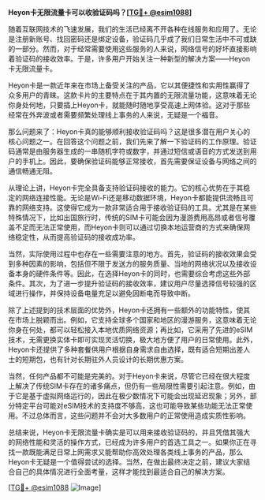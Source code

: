**Heyon卡无限流量卡可以收验证码吗？[[TG💪+ @esim1088](https://t.me/s/esim1088)]**

随着互联网技术的飞速发展，我们的生活已经离不开各种在线服务和应用了。无论是注册新账号、找回密码还是绑定设备，验证码几乎成了我们日常生活中不可或缺的一部分。然而，对于经常需要使用这些服务的人来说，网络信号的好坏直接影响着验证码的接收效率。于是，许多用户开始关注一种新型的解决方案——Heyon卡无限流量卡。

Heyon卡是一款近年来在市场上备受关注的产品，它以其便捷性和实用性赢得了众多用户的青睐。这款卡片的主要特点在于其内置的无限流量功能，这意味着无论你身处何地，只要插上Heyon卡，就能随时随地享受高速上网体验。这对于那些经常在外奔波或者需要频繁处理线上事务的人来说，无疑是一个福音。

那么问题来了：Heyon卡真的能够顺利接收验证码吗？这是很多潜在用户关心的核心问题之一。在回答这个问题之前，我们先来了解一下验证码的工作原理。验证码通常是由服务器生成的一串随机字符或数字，并通过短信或语音的方式发送到用户的手机上。因此，要确保验证码能够正常接收，首先需要保证设备与网络之间的通信畅通无阻。

从理论上讲，Heyon卡完全具备支持验证码接收的能力。它的核心优势在于其稳定的网络连接性能。无论是Wi-Fi还是移动数据环境，Heyon卡都能提供流畅且可靠的网络支持。这使得它成为一款非常适合用于接收验证码的工具。尤其是在某些特殊情况下，比如出国旅行时，传统的SIM卡可能会因为漫游费用高昂或者信号覆盖不足而无法正常使用，而Heyon卡则可以通过切换本地运营商的方式来确保网络稳定性，从而提高验证码的接收成功率。

当然，实际使用过程中也存在一些需要注意的地方。首先，验证码的接收效果会受到多种因素的影响，包括但不限于发送方的服务质量、当地的网络状况以及接收设备本身的硬件条件等。因此，在选择Heyon卡的同时，也需要综合考虑这些外部条件。其次，为了进一步提升验证码的接收效率，建议用户尽量选择信号较强的区域进行操作，并保持设备电量充足以避免因断电而导致中断。

除了上述提到的技术层面的优势外，Heyon卡还拥有一些额外的功能特性，使其在市场上脱颖而出。例如，它支持全球多个国家和地区的漫游服务，这意味着无论你身在何处，都可以轻松接入本地优质网络资源；再比如，它采用了先进的eSIM技术，无需更换实体卡即可实现灵活切换，极大地方便了用户的日常使用。此外，Heyon卡还提供了多种套餐供用户根据自身需求自由选择，既有适合短期出差人士的短期包，也有针对长期驻外人员设计的长期优惠方案。

当然，任何产品都不可能是完美的。对于Heyon卡来说，尽管它已经在很大程度上解决了传统SIM卡存在的诸多痛点，但仍有一些局限性需要引起注意。例如，由于它是基于虚拟网络运行的，因此在极少数情况下可能会出现延迟现象；另外，部分特定平台可能对eSIM技术的支持度不够高，这也可能导致某些功能无法正常使用。不过总体而言，这些问题并不会对大多数用户的正常使用造成实质性影响。

总结来说，Heyon卡无限流量卡确实是可以用来接收验证码的，并且凭借其强大的网络性能和灵活的操作方式，已经成为许多用户的首选工具之一。如果你正在寻找一款既能满足日常上网需求又能帮助你高效处理各类线上事务的产品，那么Heyon卡无疑是一个值得尝试的选择。当然，在做出最终决定之前，建议大家结合自己的具体情况进行全面考量，这样才能找到最适合自己的解决方案。

[[TG💪+ @esim1088](https://t.me/s/esim1088) ![Image](https://i.postimg.cc/4NQfJmqS/Snipaste-2025-05-13-00-14-12.png)]